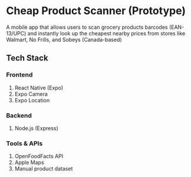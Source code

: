# Cheap Product Scanner (Prototype)
A mobile app that allows users to scan grocery products barcodes (EAN-13/UPC) and instantly look up the cheapest nearby prices from stores like Walmart, No Frills, and Sobeys (Canada-based)

## Tech Stack
### Frontend
1. React Native (Expo)
2. Expo Camera
3. Expo Location
### Backend
1. Node.js (Express)
### Tools & APIs
1. OpenFoodFacts API
2. Apple Maps
3. Manual product dataset
